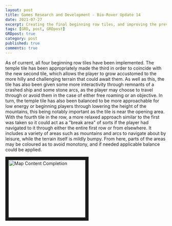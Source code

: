 ```yaml
---
layout: post
title: Games Research and Development - Bio-Rover Update 14
date: 2021-07-27
excerpt: Creating the final beginning row tiles, and improving the previous temple tile.
tags: [GRD, post, GRDpost]
GRDpost: true
category: post
published: true
comments: true
---
```

As of current, all four beginning row tiles have been implemented. The temple tile has been appropriately made the third in order to coincide with the new second tile, which allows the player to grow accustomed to the more hilly and challenging terrain that could await them. As well as this, the tile has also been given some more interactivity through remnants of a crashed ship and some stone arcs, as the player may choose to travel through or avoid them in the case of either free roaming or an objective. In turn, the temple tile has also been balanced to be more approachable for low energy or beginning players through lowering the height of the mountains, this being notably important as the tile is near the opening area. With the fourth tile in the row, a more relaxed approach similar to the first was taken so it could act as a "break area" of sorts if the player had navigated to it through either the entire first row or from elsewhere. It includes a variety of areas such as mountains and arcs to navigate about by leisure, while the terrain itself is mildly bumpy. From here, parts of the areas may be coloured as to avoid monotony, and if needed applicable balance could be applied.

<a href="http://www.youtube.com/watch?feature=player_embedded&v=GhUghKiN9kc" target="_blank"><img src="http://img.youtube.com/vi/GhUghKiN9kc /0.jpg" alt="Map Content Completion" width="240" height="180" border="10" /></a>